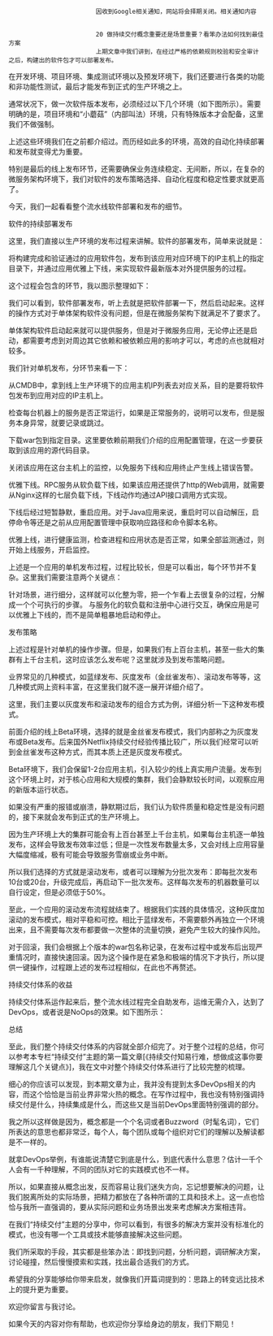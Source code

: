 
                            
                            因收到Google相关通知，网站将会择期关闭。相关通知内容
                            
                            
                            20 做持续交付概念重要还是场景重要？看笨办法如何找到最佳方案
                            上期文章中我们讲到，在经过严格的依赖规则校验和安全审计之后，构建出的软件包才可以部署发布。

在开发环境、项目环境、集成测试环境以及预发环境下，我们还要进行各类的功能和非功能性测试，最后才能发布到正式的生产环境之上。

通常状况下，做一次软件版本发布，必须经过以下几个环境（如下图所示）。需要明确的是，项目环境和“小蘑菇”（内部叫法）环境，只有特殊版本才会配备，这里我们不做强制。



上述这些环境我们在之前都介绍过。而历经如此多的环境，高效的自动化持续部署和发布就变得尤为重要。

特别是最后的线上发布环节，还需要确保业务连续稳定、无间断，所以，在复杂的微服务架构环境下，我们对软件的发布策略选择、自动化程度和稳定性要求就更高了。

今天，我们一起看看整个流水线软件部署和发布的细节。

软件的持续部署发布

这里，我们直接以生产环境的发布过程来讲解。软件的部署发布，简单来说就是：

将构建完成和验证通过的应用软件包，发布到该应用对应环境下的IP主机上的指定目录下，并通过应用优雅上下线，来实现软件最新版本对外提供服务的过程。

这个过程会包含的环节，我以图示整理如下：



我们可以看到，软件部署发布，听上去就是把软件部署一下，然后启动起来。这样的操作方式对于单体架构软件没有问题，但是在微服务架构下就满足不了要求了。

单体架构软件启动起来就可以提供服务，但是对于微服务应用，无论停止还是启动，都需要考虑到对周边其它依赖和被依赖应用的影响才可以，考虑的点也就相对较多。

我们针对单机发布，分环节来看一下：


从CMDB中，拿到线上生产环境下的应用主机IP列表去对应关系，目的是要将软件包发布到应用对应的IP主机上。

检查每台机器上的服务是否正常运行，如果是正常服务的，说明可以发布，但是服务本身异常，就要记录或跳过。

下载war包到指定目录。这里要依赖前期我们介绍的应用配置管理，在这一步要获取到该应用的源代码目录。

关闭该应用在这台主机上的监控，以免服务下线和应用终止产生线上错误告警。

优雅下线。RPC服务从软负载下线，如果该应用还提供了http的Web调用，就需要从Nginx这样的七层负载下线，下线动作均通过API接口调用方式实现。

下线后经过短暂静默，重启应用。对于Java应用来说，重启时可以自动解压，启停命令等还是之前从应用配置管理中获取响应路径和命令脚本名称。

优雅上线，进行健康监测，检查进程和应用状态是否正常，如果全部监测通过，则开始上线服务，开启监控。


上述是一个应用的单机发布过程，过程比较长，但是可以看出，每个环节并不复杂。这里我们需要注意两个关键点：


针对场景，进行细分，这样就可以化整为零，把一个乍看上去很复杂的过程，分解成一个个可执行的步骤。
与服务化的软负载和注册中心进行交互，确保应用是可以优雅上下线的，而不是简单粗暴地启动和停止。


发布策略

上述过程是针对单机的操作步骤。但是，如果我们有上百台主机，甚至一些大的集群有上千台主机，这时应该怎么发布呢？这里就涉及到发布策略问题。

业界常见的几种模式，如蓝绿发布、灰度发布（金丝雀发布）、滚动发布等等，这几种模式网上资料丰富，在这里我们就不逐一展开详细介绍了。

这里，我们主要以灰度发布和滚动发布的组合方式为例，详细分析一下这种发布模式。

前面介绍的线上Beta环境，选择的就是金丝雀发布模式，我们内部称之为灰度发布或Beta发布。后来国外Netflix持续交付经验传播比较广，所以我们经常可以听到金丝雀发布这种方式，而其本质上还是灰度发布模式。

Beta环境下，我们会保留1-2台应用主机，引入较少的线上真实用户流量。发布到这个环境上时，对于核心应用和大规模的集群，我们会静默较长时间，以观察应用的新版本运行状态。

如果没有严重的报错或崩溃，静默期过后，我们认为软件质量和稳定性是没有问题的，接下来就会发布到正式的生产环境上。

因为生产环境上大的集群可能会有上百台甚至上千台主机，如果每台主机逐一单独发布，这样会导致发布效率过低；但是一次性发布数量太多，又会对线上应用容量大幅度缩减，极有可能会导致服务雪崩或业务中断。

所以我们选择的方式就是滚动发布，或者可以理解为分批次发布：即每批次发布10台或20台，升级完成后，再启动下一批次发布。这样每次发布的机器数量可以自行设定，但是必须低于50%。

至此，一个应用的滚动发布流程就结束了。根据我们实践的具体情况，这种灰度加滚动的发布模式，相对平稳和可控。相比于蓝绿发布，不需要额外再独立一个环境出来，且不需要每次发布都要做一次整体的流量切换，避免产生较大的操作风险。

对于回滚，我们会根据上个版本的war包名称记录，在发布过程中或发布后出现严重情况时，直接快速回滚。因为这个操作是在紧急和极端的情况下才执行，所以提供一键操作，过程跟上述的发布过程相似，在此也不再赘述。

持续交付体系的收益

持续交付体系运作起来后，整个流水线过程完全自助发布，运维无需介入，达到了DevOps，或者说是NoOps的效果。如下图所示：



总结

至此，我们整个持续交付体系的内容就全部介绍完了。对于整个过程的总结，你可以参考本专栏“持续交付”主题的第一篇文章[《持续交付知易行难，想做成这事你要理解这几个关键点》]，我在文中对整个持续交付体系进行了比较完整的梳理。

细心的你应该可以发现，到本期文章为止，我并没有提到太多DevOps相关的内容，而这个恰恰是当前业界非常火热的概念。在写作过程中，我也没有特别强调持续交付是什么，持续集成是什么，而这些又是当前DevOps里面特别强调的部分。

我之所以这样做是因为，概念都是一个个名词或者Buzzword（时髦名词），它们所表达的意思也都非常泛，每个人，每个团队或每个组织对它们的理解以及解读都是不一样的。

就拿DevOps举例，有谁能说清楚它到底是什么，到底代表什么意思？估计一千个人会有一千种理解，不同的团队对它的实践模式也不一样。

所以，如果直接从概念出发，反而容易让我们迷失方向，忘记想要解决的问题，让我们脱离所处的实际场景，把精力都放在了各种所谓的工具和技术上。这一点也恰恰与我所一直强调的，要从实际问题和业务场景出发来考虑解决方案相违背。

在我们“持续交付”主题的分享中，你可以看到，有很多的解决方案并没有标准化的模式，也没有哪一个工具或技术能够直接解决这些问题。

我们所采取的手段，其实都是些笨办法：即找到问题，分析问题，调研解决方案，讨论碰撞，然后慢慢摸索和实践，找出最合适我们的方式。

希望我的分享能够给你带来启发，就像我们开篇词提到的：思路上的转变远比技术上的提升更为重要。

欢迎你留言与我讨论。

如果今天的内容对你有帮助，也欢迎你分享给身边的朋友，我们下期见！

                        
                        
                            